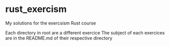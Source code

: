 # rust_exercism
My solutions for the exercsism Rust course

Each directory in root are a different exercice
The subject of each exercices are in the README.md of their respective directory
